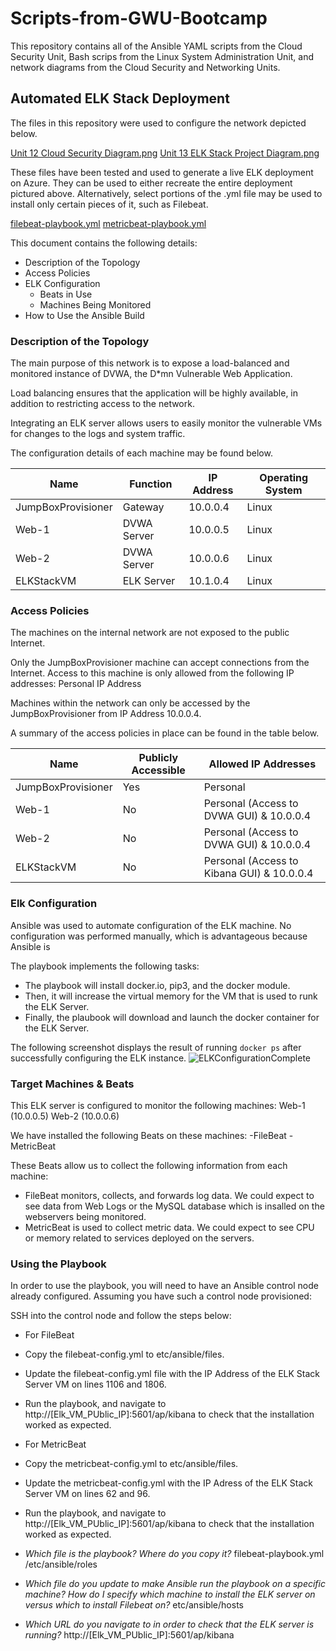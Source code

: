 # Scripts-from-GWU-Bootcamp
This repository contains all of the Ansible YAML scripts from the Cloud Security Unit, Bash scrips from the Linux System Administration Unit, and network diagrams from the Cloud Security and Networking Units.

## Automated ELK Stack Deployment

The files in this repository were used to configure the network depicted below.

[Unit 12 Cloud Security Diagram.png](https://github.com/sarahmaine/Scripts-from-GWU-Bootcamp/blob/main/Diagrams/Unit%2012%20Cloud%20Security%20Diagram.png)
[Unit 13 ELK Stack Project Diagram.png](https://github.com/sarahmaine/Scripts-from-GWU-Bootcamp/blob/main/Diagrams/Unit%2013%20ELK%20Stack%20Project%20Diagram.png)

These files have been tested and used to generate a live ELK deployment on Azure. They can be used to either recreate the entire deployment pictured above. Alternatively, select portions of the .yml file may be used to install only certain pieces of it, such as Filebeat.

[filebeat-playbook.yml](https://github.com/sarahmaine/Scripts-from-GWU-Bootcamp/blob/main/Ansible/filebeat-config.yml)
[metricbeat-playbook.yml](https://github.com/sarahmaine/Scripts-from-GWU-Bootcamp/blob/main/Ansible/metricbeat-playbook.yml)

This document contains the following details:
- Description of the Topology
- Access Policies
- ELK Configuration
  - Beats in Use
  - Machines Being Monitored
- How to Use the Ansible Build


### Description of the Topology

The main purpose of this network is to expose a load-balanced and monitored instance of DVWA, the D*mn Vulnerable Web Application.

Load balancing ensures that the application will be highly available, in addition to restricting access to the network.

Integrating an ELK server allows users to easily monitor the vulnerable VMs for changes to the logs and system traffic.

The configuration details of each machine may be found below.

| Name               | Function    | IP Address | Operating System |
|--------------------|-------------|------------|------------------|
| JumpBoxProvisioner | Gateway     | 10.0.0.4   | Linux            |
| Web-1              | DVWA Server | 10.0.0.5   | Linux            |
| Web-2              | DVWA Server | 10.0.0.6   | Linux            |
| ELKStackVM         | ELK Server  | 10.1.0.4   | Linux            |

### Access Policies

The machines on the internal network are not exposed to the public Internet. 

Only the JumpBoxProvisioner machine can accept connections from the Internet. Access to this machine is only allowed from the following IP addresses:
Personal IP Address

Machines within the network can only be accessed by the JumpBoxProvisioner from IP Address 10.0.0.4.

A summary of the access policies in place can be found in the table below.

| Name               | Publicly Accessible | Allowed IP Addresses                       |
|--------------------|---------------------|--------------------------------------------|
| JumpBoxProvisioner | Yes                 | Personal                                   |
| Web-1              | No                  | Personal (Access to DVWA GUI) & 10.0.0.4   |
| Web-2              | No                  | Personal (Access to DVWA GUI) & 10.0.0.4   |
| ELKStackVM         | No                  | Personal (Access to Kibana GUI) & 10.0.0.4 |

### Elk Configuration

Ansible was used to automate configuration of the ELK machine. No configuration was performed manually, which is advantageous because Ansible is 

The playbook implements the following tasks:
- The playbook will install docker.io, pip3, and the docker module.
- Then, it will increase the virtual memory for the VM that is used to runk the ELK Server.
- Finally, the plaubook will download and launch the docker container for the ELK Server.

The following screenshot displays the result of running `docker ps` after successfully configuring the ELK instance.
![ELKConfigurationComplete](https://user-images.githubusercontent.com/97468655/166198781-ef82a88d-3451-4ec3-bc7c-7addbc7b8d9d.png)

### Target Machines & Beats
This ELK server is configured to monitor the following machines:
Web-1 (10.0.0.5)
Web-2 (10.0.0.6)

We have installed the following Beats on these machines:
-FileBeat
-MetricBeat

These Beats allow us to collect the following information from each machine:
- FileBeat monitors, collects, and forwards log data. We could expect to see data from Web Logs or the MySQL database which is insalled on the webservers being monitored. 
- MetricBeat is used to collect metric data. We could expect to see CPU or memory related to services deployed on the servers.

### Using the Playbook
In order to use the playbook, you will need to have an Ansible control node already configured. Assuming you have such a control node provisioned: 

SSH into the control node and follow the steps below:
- For FileBeat
- Copy the filebeat-config.yml to etc/ansible/files.
- Update the filebeat-config.yml file with the IP Address of the ELK Stack Server VM on lines 1106 and 1806.
- Run the playbook, and navigate to http://[Elk_VM_PUblic_IP]:5601/ap/kibana to check that the installation worked as expected.
- For MetricBeat
- Copy the metricbeat-config.yml to etc/ansible/files.
- Update the metricbeat-config.yml with the IP Adress of the ELK Stack Server VM on lines 62 and 96.
- Run the playbook, and navigate to http://[Elk_VM_PUblic_IP]:5601/ap/kibana to check that the installation worked as expected.



- _Which file is the playbook? Where do you copy it?_ filebeat-playbook.yml /etc/ansible/roles
- _Which file do you update to make Ansible run the playbook on a specific machine? How do I specify which machine to install the ELK server on versus which to install Filebeat on?_ etc/ansible/hosts
- _Which URL do you navigate to in order to check that the ELK server is running?_ http://[Elk_VM_PUblic_IP]:5601/ap/kibana
